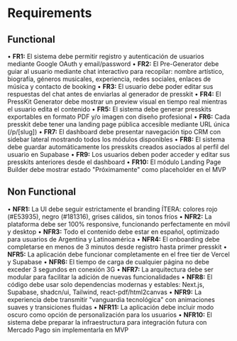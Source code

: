 # Requirements

## Functional

• **FR1:** El sistema debe permitir registro y autenticación de usuarios mediante Google OAuth y email/password
• **FR2:** El Pre-Generator debe guiar al usuario mediante chat interactivo para recopilar: nombre artístico, biografía, géneros musicales, experiencia, redes sociales, enlaces de música y contacto de booking
• **FR3:** El usuario debe poder editar sus respuestas del chat antes de enviarlas al generador de presskit
• **FR4:** El PressKit Generator debe mostrar un preview visual en tiempo real mientras el usuario edita el contenido
• **FR5:** El sistema debe generar presskits exportables en formato PDF y/o imagen con diseño profesional
• **FR6:** Cada presskit debe tener una landing page pública accesible mediante URL única (/p/[slug])
• **FR7:** El dashboard debe presentar navegación tipo CRM con sidebar lateral mostrando todos los módulos disponibles
• **FR8:** El sistema debe guardar automáticamente los presskits creados asociados al perfil del usuario en Supabase
• **FR9:** Los usuarios deben poder acceder y editar sus presskits anteriores desde el dashboard
• **FR10:** El módulo Landing Page Builder debe mostrar estado "Próximamente" como placeholder en el MVP

## Non Functional

• **NFR1:** La UI debe seguir estrictamente el branding ÍTERA: colores rojo (#E53935), negro (#181316), grises cálidos, sin tonos fríos
• **NFR2:** La plataforma debe ser 100% responsive, funcionando perfectamente en móvil y desktop
• **NFR3:** Todo el contenido debe estar en español, optimizado para usuarios de Argentina y Latinoamérica
• **NFR4:** El onboarding debe completarse en menos de 3 minutos desde registro hasta primer presskit
• **NFR5:** La aplicación debe funcionar completamente en el free tier de Vercel y Supabase
• **NFR6:** El tiempo de carga de cualquier página no debe exceder 3 segundos en conexión 3G
• **NFR7:** La arquitectura debe ser modular para facilitar la adición de nuevas funcionalidades
• **NFR8:** El código debe usar solo dependencias modernas y estables: Next.js, Supabase, shadcn/ui, Tailwind, react-pdf/html2canvas
• **NFR9:** La experiencia debe transmitir "vanguardia tecnológica" con animaciones suaves y transiciones fluidas
• **NFR11:** La aplicación debe incluir modo oscuro como opción de personalización para los usuarios
• **NFR10:** El sistema debe preparar la infraestructura para integración futura con Mercado Pago sin implementarla en MVP

